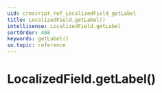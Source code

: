 ```yaml
---
uid: crmscript_ref_LocalizedField_getLabel
title: LocalizedField.getLabel()
intellisense: LocalizedField.getLabel
sortOrder: 468
keywords: getLabel()
so.topic: reference
---
```


# LocalizedField.getLabel()


